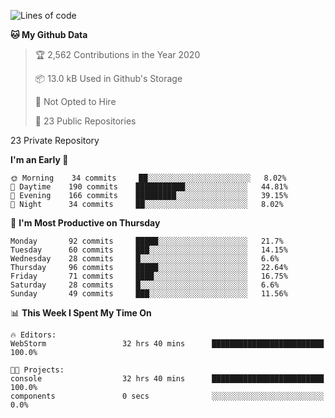 
<!--START_SECTION:waka-->
![Lines of code](https://img.shields.io/badge/From%20Hello%20World%20I%27ve%20Written-2.4%20million%20lines%20of%20code-blue)

**🐱 My Github Data** 

> 🏆 2,562 Contributions in the Year 2020
 > 
> 📦 13.0 kB Used in Github's Storage 
 > 
> 🚫 Not Opted to Hire
 > 
> 📜 23 Public Repositories 
 > 
23 Private Repository 
 > 
**I'm an Early 🐤** 

```text
🌞 Morning    34 commits     ██░░░░░░░░░░░░░░░░░░░░░░░   8.02% 
🌆 Daytime    190 commits    ███████████░░░░░░░░░░░░░░   44.81% 
🌃 Evening    166 commits    █████████░░░░░░░░░░░░░░░░   39.15% 
🌙 Night      34 commits     ██░░░░░░░░░░░░░░░░░░░░░░░   8.02%

```
📅 **I'm Most Productive on Thursday** 

```text
Monday       92 commits     █████░░░░░░░░░░░░░░░░░░░░   21.7% 
Tuesday      60 commits     ███░░░░░░░░░░░░░░░░░░░░░░   14.15% 
Wednesday    28 commits     █░░░░░░░░░░░░░░░░░░░░░░░░   6.6% 
Thursday     96 commits     █████░░░░░░░░░░░░░░░░░░░░   22.64% 
Friday       71 commits     ████░░░░░░░░░░░░░░░░░░░░░   16.75% 
Saturday     28 commits     █░░░░░░░░░░░░░░░░░░░░░░░░   6.6% 
Sunday       49 commits     ███░░░░░░░░░░░░░░░░░░░░░░   11.56%

```


📊 **This Week I Spent My Time On** 

```text
🔥 Editors: 
WebStorm                 32 hrs 40 mins      █████████████████████████   100.0%

🐱‍💻 Projects: 
console                  32 hrs 40 mins      █████████████████████████   100.0% 
components               0 secs              ░░░░░░░░░░░░░░░░░░░░░░░░░   0.0%

```


<!--END_SECTION:waka-->
